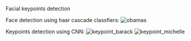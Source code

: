 Facial keypoints detection

Face detection using haar cascade classfiers:
![obamas](https://user-images.githubusercontent.com/8612835/84286820-30362200-ab0d-11ea-83b4-b913e9736b75.PNG)

Keypoints detection using CNN:
![keypoint_barack](https://user-images.githubusercontent.com/8612835/84286835-35936c80-ab0d-11ea-80fe-f20bf7692fdb.png)
![keypoint_michelle](https://user-images.githubusercontent.com/8612835/84286787-26142380-ab0d-11ea-8d32-54c112e0f156.png)


